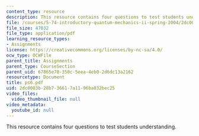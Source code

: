 ```yaml
---
content_type: resource
description: This resource contains four questions to test students understanding.
file: /courses/5-74-introductory-quantum-mechanics-ii-spring-2004/2dc0003b28b736617a1196ba032bec25_ps6.pdf
file_size: 47032
file_type: application/pdf
learning_resource_types:
- Assignments
license: https://creativecommons.org/licenses/by-nc-sa/4.0/
ocw_type: OCWFile
parent_title: Assignments
parent_type: CourseSection
parent_uid: 67865e70-350c-5eea-4eb0-2d6dc13a2162
resourcetype: Document
title: ps6.pdf
uid: 2dc0003b-28b7-3661-7a11-96ba032bec25
video_files:
  video_thumbnail_file: null
video_metadata:
  youtube_id: null
---
```

This resource contains four questions to test students understanding.